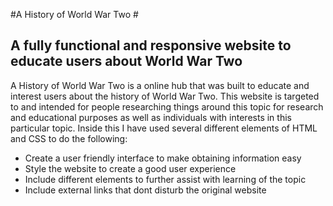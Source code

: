 #A History of World War Two #

## A fully functional and responsive website to educate users about World War Two ##

A History of World War Two is a online hub that was built to educate and interest users about the history of World War Two. This website is targeted to and intended for people researching things around this topic for research and educational purposes as well as individuals with interests in this particular topic. Inside this I have used several different elements of HTML and CSS to do the following:

* Create a user friendly interface to make obtaining information easy
* Style the website to create a good user experience 
* Include different elements to further assist with learning of the topic
* Include external links that dont disturb the original website

